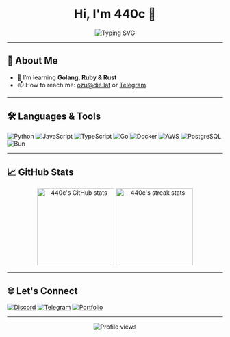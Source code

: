 <!-- Profile README for 440c -->

<h1 align="center">Hi, I'm 440c 👋</h1>
<p align="center">
  <img src="https://readme-typing-svg.demolab.com?font=Fira+Code&size=22&pause=1000&color=36BCF7&center=true&vCenter=true&width=440&lines=Software+Engineer;Crucify.ru+%F0%9F%9A%80" alt="Typing SVG" />
</p>

---

## 🚀 About Me

- 🌱 I’m learning **Golang, Ruby & Rust**
- 📫 How to reach me: [ozu@die.lat](mailto:ozu@die.lat) or [Telegram](https://t.me/wizardofozu)

---

## 🛠️ Languages & Tools

![Python](https://img.shields.io/badge/-Python-333?style=for-the-badge&logo=python)
![JavaScript](https://img.shields.io/badge/-JavaScript-333?style=for-the-badge&logo=javascript)
![TypeScript](https://img.shields.io/badge/-TypeScript-333?style=for-the-badge&logo=typescript)
![Go](https://img.shields.io/badge/-Go-333?style=for-the-badge&logo=go)
![Docker](https://img.shields.io/badge/-Docker-333?style=for-the-badge&logo=docker)
![AWS](https://img.shields.io/badge/-AWS-333?style=for-the-badge&logo=amazon-aws)
![PostgreSQL](https://img.shields.io/badge/-PostgreSQL-333?style=for-the-badge&logo=postgresql)
![Bun](https://img.shields.io/badge/-Bun-333?style=for-the-badge&logo=bun)

---

## 📈 GitHub Stats

<p align="center">
  <img src="https://github-readme-stats.vercel.app/api?username=440c&show_icons=true&theme=tokyonight" alt="440c's GitHub stats" height="180"/>
  <img src="https://github-readme-streak-stats.herokuapp.com/?user=440c&theme=tokyonight" alt="440c's streak stats" height="180"/>
</p>

---

## 🌐 Let's Connect

[![Discord](https://img.shields.io/badge/Discord-5865F2?style=for-the-badge&logo=discord&logoColor=white)](https://discord.com/ozu)
[![Telegram](https://img.shields.io/badge/Telegram-229ED9?style=for-the-badge&logo=telegram&logoColor=white)](https://t.me/wizardofozu)
[![Portfolio](https://img.shields.io/badge/Portfolio-222222?style=for-the-badge&logo=githubpages&logoColor=white)](https://die.lat)

---

<p align="center">
  <img src="https://komarev.com/ghpvc/?username=440c&style=flat-square&color=blue" alt="Profile views" />
</p>
